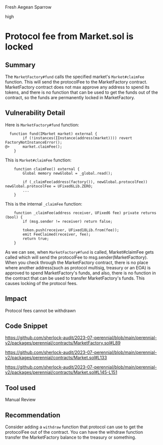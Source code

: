 Fresh Aegean Sparrow

high

# Protocol fee from Market.sol is locked
## Summary

The `MarketFactory#fund` calls the specified market's `Market#claimFee` function.
This will send the protocolFee to the MarketFactory contract.
MarketFactory contract does not max approve any address to spend its tokens, and there is no function that can be used to get the funds out of the contract, so the funds are permanently locked in MarketFactory.

## Vulnerability Detail
Here is `MarketFactory#fund` function:

```solidity
  function fund(IMarket market) external {
        if (!instances(IInstance(address(market)))) revert FactoryNotInstanceError();
@>      market.claimFee();
    }
```

This is `Market#claimFee` function:

```solidity
    function claimFee() external {
        Global memory newGlobal = _global.read();

        if (_claimFee(address(factory()), newGlobal.protocolFee)) newGlobal.protocolFee = UFixed6Lib.ZERO;
        ...
    }
```

This is the internal `_claimFee` function:

```solidity
    function _claimFee(address receiver, UFixed6 fee) private returns (bool) {
        if (msg.sender != receiver) return false;

        token.push(receiver, UFixed18Lib.from(fee));
        emit FeeClaimed(receiver, fee);
        return true;
    }
```

As we can see, when `MarketFactory#fund` is called, Market#claimFee gets called which will send the protocolFee to msg.sender(MarketFacttory).
When you check through the MarketFactory contract, there is no place where another address(such as protocol multisig, treasury or an EOA) is approved to spend MarketFactory's funds, and also, there is no function in the contract that can be used to transfer MarketFactory's funds.
This causes locking of the protocol fees.

## Impact
Protocol fees cannot be withdrawn
## Code Snippet
https://github.com/sherlock-audit/2023-07-perennial/blob/main/perennial-v2/packages/perennial/contracts/MarketFactory.sol#L89

https://github.com/sherlock-audit/2023-07-perennial/blob/main/perennial-v2/packages/perennial/contracts/Market.sol#L133

https://github.com/sherlock-audit/2023-07-perennial/blob/main/perennial-v2/packages/perennial/contracts/Market.sol#L145-L151

## Tool used

Manual Review

## Recommendation
Consider adding a `withdraw` function that protocol can use to get the protocolFee out of the contract.
You can have the withdraw function transfer the MarketFactory balance to the treasury or something.

